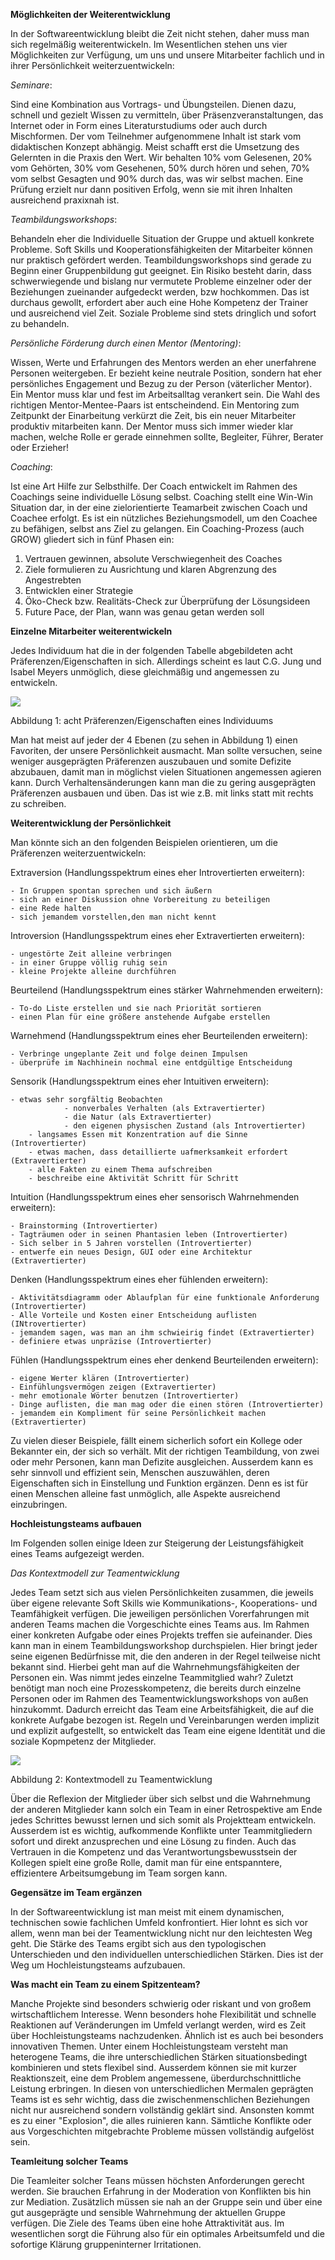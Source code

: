 **Möglichkeiten der Weiterentwicklung**

In der Softwareentwicklung bleibt die Zeit nicht stehen, daher muss man sich regelmäßig weiterentwickeln. Im Wesentlichen stehen uns vier Möglichkeiten zur Verfügung, um uns und unsere Mitarbeiter fachlich und in ihrer Persönlichkeit weiterzuentwickeln:

*Seminare*: 

Sind eine Kombination aus Vortrags- und Übungsteilen. Dienen dazu, schnell und gezielt Wissen zu vermitteln, über Präsenzveranstaltungen, das Internet oder in Form eines Literaturstudiums oder auch durch Mischformen. Der vom Teilnehmer aufgenommene Inhalt ist stark vom didaktischen Konzept abhängig. Meist schafft erst die Umsetzung des Gelernten in die Praxis den Wert. Wir behalten 10% vom Gelesenen, 20% vom Gehörten, 30% vom Gesehenen, 50% durch hören und sehen, 70% vom selbst Gesagten und 90% durch das, was wir selbst machen. Eine Prüfung erzielt nur dann positiven Erfolg, wenn sie mit ihren Inhalten ausreichend praxixnah ist. 

*Teambildungsworkshops*: 

Behandeln eher die Individuelle Situation der Gruppe und aktuell konkrete Probleme. Soft Skills und Kooperationsfähigkeiten der Mitarbeiter können nur praktisch gefördert werden. Teambildungsworkshops sind gerade zu Beginn einer Gruppenbildung gut geeignet. Ein Risiko besteht darin, dass schwerwiegende und bislang nur vermutete Probleme einzelner oder der Beziehungen zueinander aufgedeckt werden, bzw hochkommen. Das ist durchaus gewollt, erfordert aber auch eine Hohe Kompetenz der Trainer und ausreichend viel Zeit. Soziale Probleme sind stets dringlich und sofort zu behandeln.

*Persönliche Förderung durch einen Mentor (Mentoring)*: 

Wissen, Werte und Erfahrungen des Mentors werden an eher unerfahrene Personen weitergeben. Er bezieht keine neutrale Position, sondern hat eher persönliches Engagement und Bezug zu der Person (väterlicher Mentor). Ein Mentor muss klar und fest im Arbeitsalltag verankert sein. Die Wahl des richtigen Mentor-Mentee-Paars ist entscheindend. Ein Mentoring zum Zeitpunkt der Einarbeitung verkürzt die Zeit, bis ein neuer Mitarbeiter produktiv mitarbeiten kann. Der Mentor muss sich immer wieder klar machen, welche Rolle er gerade einnehmen sollte, Begleiter, Führer, Berater oder Erzieher!

*Coaching*:

Ist eine Art Hilfe zur Selbsthilfe. Der Coach entwickelt im Rahmen des Coachings seine individuelle Lösung selbst. Coaching stellt eine Win-Win Situation dar, in der eine zielorientierte Teamarbeit zwischen Coach und Coachee erfolgt. Es ist ein nützliches Beziehungsmodell, um den Coachee zu befähigen, selbst ans Ziel zu gelangen. Ein Coaching-Prozess (auch GROW) gliedert sich in fünf Phasen ein:

1. Vertrauen gewinnen, absolute Verschwiegenheit des Coaches
2. Ziele formulieren zu Ausrichtung und klaren Abgrenzung des Angestrebten
3. Entwicklen einer Strategie
4. Öko-Check bzw. Realitäts-Check zur Überprüfung der Lösungsideen
5. Future Pace, der Plan, wann was genau getan werden soll

**Einzelne Mitarbeiter weiterentwickeln**

Jedes Individuum hat die in der folgenden Tabelle abgebildeten acht Präferenzen/Eigenschaften in sich. Allerdings scheint es laut C.G. Jung und Isabel Meyers unmöglich, diese gleichmäßig und angemessen zu entwickeln.

![](/assets/8Präferenzen.png)

Abbildung 1: acht Präferenzen/Eigenschaften eines Individuums

Man hat meist auf jeder der 4 Ebenen (zu sehen in Abbildung 1) einen Favoriten, der unsere Persönlichkeit ausmacht. 
Man sollte versuchen, seine weniger ausgeprägten Präferenzen auszubauen und somite Defizite abzubauen, damit man in möglichst vielen Situationen angemessen agieren kann. Durch Verhaltensänderungen kann man die zu gering ausgeprägten Präferenzen ausbauen und üben. Das ist wie z.B. mit links statt mit rechts zu schreiben. 

**Weiterentwicklung der Persönlichkeit**

Man könnte sich an den folgenden Beispielen orientieren, um die Präferenzen weiterzuentwickeln:

Extraversion (Handlungsspektrum eines eher Introvertierten erweitern):

	- In Gruppen spontan sprechen und sich äußern
	- sich an einer Diskussion ohne Vorbereitung zu beteiligen
	- eine Rede halten
	- sich jemandem vorstellen,den man nicht kennt

Introversion (Handlungsspektrum eines eher Extravertierten erweitern):

	- ungestörte Zeit alleine verbringen
	- in einer Gruppe völlig ruhig sein
	- kleine Projekte alleine durchführen

Beurteilend (Handlungsspektrum eines stärker Wahrnehmenden erweitern):
	
	- To-do Liste erstellen und sie nach Priorität sortieren
	- einen Plan für eine größere anstehende Aufgabe erstellen

Warnehmend (Handlungsspektrum eines eher Beurteilenden erweitern):

	- Verbringe ungeplante Zeit und folge deinen Impulsen
	- überprüfe im Nachhinein nochmal eine entdgültige Entscheidung

Sensorik (Handlungsspektrum eines eher Intuitiven erweitern):

	- etwas sehr sorgfältig Beobachten
            	- nonverbales Verhalten (als Extravertierter)
            	- die Natur (als Extravertierter)
            	- den eigenen physischen Zustand (als Introvertierter)
    	- langsames Essen mit Konzentration auf die Sinne (Introvertierter)
    	- etwas machen, dass detaillierte uafmerksamkeit erfordert (Extravertierter)
    	- alle Fakten zu einem Thema aufschreiben
    	- beschreibe eine Aktivität Schritt für Schritt

Intuition (Handlungsspektrum eines eher sensorisch Wahrnehmenden erweitern):

	- Brainstorming (Introvertierter)
	- Tagträumen oder in seinen Phantasien leben (Introvertierter)
	- Sich selber in 5 Jahren vorstellen (Introvertierter)
	- entwerfe ein neues Design, GUI oder eine Architektur (Extravertierter)

Denken (Handlungsspektrum eines eher fühlenden erweitern):

	- Aktivitätsdiagramm oder Ablaufplan für eine funktionale Anforderung (Introvertierter)
	- Alle Vorteile und Kosten einer Entscheidung auflisten (INtrovertierter)
	- jemandem sagen, was man an ihm schwieirig findet (Extravertierter)
	- definiere etwas unpräzise (Introvertierter)

Fühlen (Handlungsspektrum eines eher denkend Beurteilenden erweitern):

	- eigene Werter klären (Introvertierter)
	- Einfühlungsvermögen zeigen (Extravertierter)
	- mehr emotionale Wörter benutzen (Introvertierter)
	- Dinge auflisten, die man mag oder die einen stören (Introvertierter)
	- jemandem ein Kompliment für seine Persönlichkeit machen (Extravertierter)

Zu vielen dieser Beispiele, fällt einem sicherlich sofort ein Kollege oder Bekannter ein, der sich so verhält. Mit der richtigen Teambildung, von zwei oder mehr Personen, kann man Defizite ausgleichen. Ausserdem kann es sehr sinnvoll und effizient sein, Menschen auszuwählen, deren Eigenschaften sich in Einstellung und Funktion ergänzen. Denn es ist für einen Menschen alleine fast unmöglich, alle Aspekte ausreichend einzubringen. 

**Hochleistungsteams aufbauen**

Im Folgenden sollen einige Ideen zur Steigerung der Leistungsfähigkeit eines Teams aufgezeigt werden.

*Das Kontextmodell zur Teamentwicklung*

Jedes Team setzt sich aus vielen Persönlichkeiten zusammen, die jeweils über eigene relevante Soft Skills wie Kommunikations-, Kooperations- und Teamfähigkeit verfügen. Die jeweiligen persönlichen Vorerfahrungen mit anderen Teams machen die Vorgeschichte eines Teams aus. Im Rahmen einer konkreten Aufgabe oder eines Projekts treffen sie aufeinander. Dies kann man in einem Teambildungsworkshop durchspielen. Hier bringt jeder seine eigenen Bedürfnisse mit, die den anderen in der Regel teilweise nicht bekannt sind. Hierbei geht man auf die Wahrnehmungsfähigkeiten der Personen ein. Was nimmt jedes einzelne Teammitglied wahr? Zuletzt benötigt man noch eine Prozesskompetenz, die bereits durch einzelne Personen oder im Rahmen des Teamentwicklungsworkshops von außen hinzukommt. 
Dadurch erreicht das Team eine Arbeitsfähigkeit, die auf die konkrete Aufgabe bezogen ist. Regeln und Vereinbarungen werden implizit und explizit aufgestellt, so entwickelt das Team eine eigene Identität und die soziale Kopmpetenz der Mitglieder. 

![](/assets/KontextmodellTeamentwicklung.png)

Abbildung 2: Kontextmodell zu Teamentwicklung

Über die Reflexion der Mitglieder über sich selbst und die Wahrnehmung der anderen Mitglieder kann solch ein Team in einer Retrospektive am Ende jedes Schrittes bewusst lernen und sich somit als Projektteam entwickeln. Ausserdem ist es wichtig, aufkommende Konflikte unter Teammitgliedern sofort und direkt anzusprechen und eine Lösung zu finden. Auch das Vertrauen in die Kompetenz und das Verantwortungsbewusstsein der Kollegen spielt eine große Rolle, damit man für eine entspanntere, effizientere Arbeitsumgebung im Team sorgen kann. 

**Gegensätze im Team ergänzen**

In der Softwareentwicklung ist man meist mit einem dynamischen, technischen sowie fachlichen Umfeld konfrontiert. Hier lohnt es sich vor allem, wenn man bei der Teamentwicklung nicht nur den leichtesten Weg geht. Die Stärke des Teams ergibt sich aus den typologischen Unterschieden und den individuellen unterschiedlichen Stärken. Dies ist der Weg um Hochleistungsteams aufzubauen. 

**Was macht ein Team zu einem Spitzenteam?**

Manche Projekte sind besonders schwierig oder riskant und von großem wirtschaftlichem Interesse. Wenn besonders hohe Flexibilität und schnelle Reaktionen auf Veränderungen im Umfeld verlangt werden, wird es Zeit über Hochleistungsteams nachzudenken. Ähnlich ist es auch bei besonders innovativen Themen. Unter einem Hochleistungsteam versteht man heterogene Teams, die ihre unterschiedlichen Stärken situationsbedingt kombinieren und stets flexibel sind. Ausserdem können sie mit kurzer Reaktionszeit, eine dem Problem angemessene, überdurchschnittliche Leistung erbringen. In diesen von unterschiedlichen Mermalen geprägten Teams ist es sehr wichtig, dass die zwischenmenschlichen Beziehungen nicht nur ausreichend sondern vollständig geklärt sind. Ansonsten kommt es zu einer "Explosion", die alles ruinieren kann. Sämtliche Konflikte oder aus Vorgeschichten mitgebrachte Probleme müssen vollständig aufgelöst sein.

**Teamleitung solcher Teams**

Die Teamleiter solcher Teans müssen höchsten Anforderungen gerecht werden. Sie brauchen Erfahrung in der Moderation von Konflikten bis hin zur Mediation. Zusätzlich müssen sie nah an der Gruppe sein und über eine gut ausgeprägte und sensible Wahrnehmung der aktuellen Gruppe verfügen. Die Ziele des Teams üben eine hohe Attraktivität aus. Im wesentlichen sorgt die Führung also für ein optimales Arbeitsumfeld und die sofortige Klärung gruppeninterner Irritationen. 
